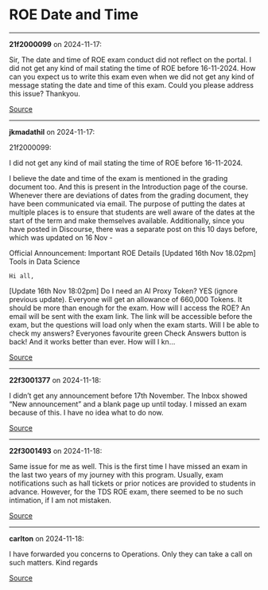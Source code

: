 # ROE Date and Time


---

**21f2000099** on 2024-11-17:

Sir,
The date and time of ROE exam conduct did not reflect on the portal. I did not get any kind of mail stating the time of ROE before 16-11-2024.
How can you expect us to write this exam even when we did not get any kind of message stating the date and time of this exam.
Could you please address this issue?
Thankyou.

[Source](https://discourse.onlinedegree.iitm.ac.in/t/roe-date-and-time/156656/1)

---

**jkmadathil** on 2024-11-17:




 21f2000099:

I did not get any kind of mail stating the time of ROE before 16-11-2024.


I believe the date and time of the exam is mentioned in the grading document too. And this is present in the Introduction page of the course. Whenever there are deviations of dates from the grading document, they have been communicated via email. The purpose of putting the dates at multiple places is to ensure that students are well aware of the dates at the start of the term and make themselves available.
Additionally, since you have posted in Discourse, there was a separate post on this 10 days before, which was updated on 16 Nov -



Official Announcement: Important ROE Details [Updated 16th Nov 18.02pm] Tools in Data Science


    Hi all, 
[Update 16th Nov 18:02pm] 
Do I need an AI Proxy Token? 
YES (ignore previous update). Everyone will get an allowance of 660,000 Tokens. It should be more than enough for the exam. 
How will I access the ROE? 
An email will be sent with the exam link. The link will be accessible before the exam, but the questions will load only when the exam starts. 
Will I be able to check my answers? 
Everyones favourite green Check Answers button is back! And it works better than ever. 
How will I kn…
  



[Source](https://discourse.onlinedegree.iitm.ac.in/t/roe-date-and-time/156656/2)

---

**22f3001377** on 2024-11-18:

I didn’t get any announcement before 17th November. The Inbox showed “New announcement” and a blank page up until today. I missed an exam because of this. I have no idea what to do now.

[Source](https://discourse.onlinedegree.iitm.ac.in/t/roe-date-and-time/156656/3)

---

**22f3001493** on 2024-11-18:

Same issue for me as well.
This is the first time I have missed an exam in the last two years of my journey with this program. Usually, exam notifications such as hall tickets or prior notices are provided to students in advance. However, for the TDS ROE exam, there seemed to be no such intimation, if I am not mistaken.

[Source](https://discourse.onlinedegree.iitm.ac.in/t/roe-date-and-time/156656/4)

---

**carlton** on 2024-11-18:

I have forwarded you concerns to Operations. Only they can take a call on such matters.
Kind regards

[Source](https://discourse.onlinedegree.iitm.ac.in/t/roe-date-and-time/156656/5)